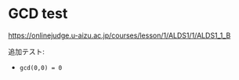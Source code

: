 # GCD test

<https://onlinejudge.u-aizu.ac.jp/courses/lesson/1/ALDS1/1/ALDS1_1_B>

追加テスト:

* `gcd(0,0) = 0`

